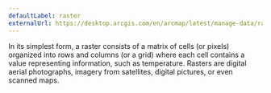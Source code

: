 ```yaml
---
defaultLabel: raster
externalUrl: https://desktop.arcgis.com/en/arcmap/latest/manage-data/raster-and-images/what-is-raster-data.htm
---
```


In its simplest form, a raster consists of a matrix of cells (or pixels) organized into rows and columns (or a grid) where each cell contains a value representing information, such as temperature. Rasters are digital aerial photographs, imagery from satellites, digital pictures, or even scanned maps.
